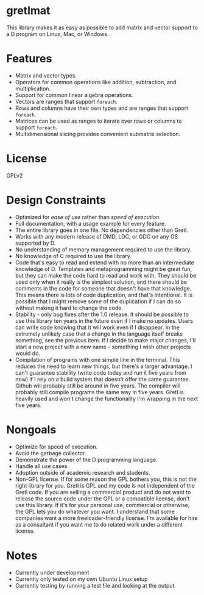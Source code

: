 # gretlmat

This library makes it as easy as possible to add matrix and vector support to a D program on Linux, Mac, or Windows.

# Features

- Matrix and vector types.
- Operators for common operations like addition, subtraction, and multiplication.
- Support for common linear algebra operations.
- Vectors are ranges that support `foreach`.
- Rows and columns have their own types and are ranges that support `foreach`.
- Matrices can be used as ranges to iterate over rows or columns to support `foreach`.
- Multidimensional slicing provides convenient submatrix selection.

# License

GPLv2

# Design Constraints

- Optimized for *ease of use* rather than *speed of execution*.
- Full documentation, with a usage example for every feature.
- The entire library goes in one file. No dependencies other than Gretl.
- Works with any modern release of DMD, LDC, or GDC on any OS supported by D.
- No understanding of memory management required to use the library.
- No knowledge of C required to use the library.
- Code that's easy to read and extend with no more than an intermediate
    knowledge of D. Templates and metaprogramming might be great fun,
    but they can make the code hard to read and work with. They should
    be used only when it really is the simplest solution, and there
    should be comments in the code for someone that doesn't have that
    knowledge. This means there is lots of code duplication, and that's
    intentional. It is possible that I might remove some of the
    duplication if I can do so without making it hard to change the code.
- Stability - only bug fixes after the 1.0 release. It should be possible
    to use this library ten years in the future even if I make no updates.
    Users can write code knowing that it will work even if I disappear.
    In the extremely unlikely case that a change in the language itself 
    breaks something, see the previous item. If I decide to make major
    changes, I'll start a new project with a new name - something I wish
    other projects would do.
- Compilation of programs with one simple line in the terminal.
    This reduces the need to learn new
    things, but there's a larger advantage. I can't guarantee
    stability (write code today and run it five years from now) if I
    rely on a build system that doesn't offer the same guarantee. Github
    will probably still be around in five years. The compiler will probably
    still compile programs the same way in five years. Gretl is heavily
    used and won't change the functionality I'm wrapping in the next five
    years.

# Nongoals

- Optimize for speed of execution.
- Avoid the garbage collector.
- Demonstrate the power of the D programming language.
- Handle all use cases.
- Adoption outside of academic research and students.
- Non-GPL license. If for some reason the GPL bothers you, this is not 
    the right library for you. Gretl is GPL and my code is not 
    independent of the Gretl code. If you are selling a commercial
    product and do not want to release the source code under the GPL or
    a compatible license, don't use this library. If it's for your 
    personal use, commercial or otherwise, the GPL lets you do whatever
    you want. I understand that some companies want a more freeloader-friendly
    license. I'm available for hire as a consultant if you want me to do
    related work under a different license.

# Notes

- Currently under development
- Currently only tested on my own Ubuntu Linux setup
- Currently testing by running a test file and looking at the output
